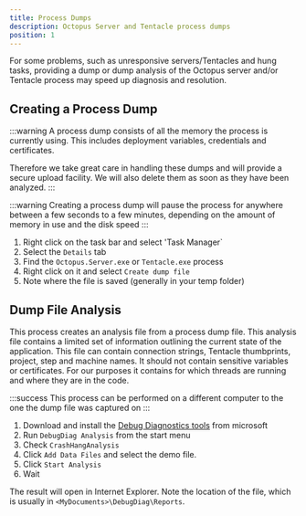 ```yaml
---
title: Process Dumps
description: Octopus Server and Tentacle process dumps
position: 1
---
```


For some problems, such as unresponsive servers/Tentacles and hung tasks, providing a dump or dump analysis of the Octopus server and/or Tentacle process may speed up diagnosis and resolution.

## Creating a Process Dump

:::warning
A process dump consists of all the memory the process is currently using. 
This includes deployment variables, credentials and certificates.

Therefore we take great care in handling these dumps and will provide a 
secure upload facility. We will also delete them as soon as they have been analyzed.
:::

:::warning
Creating a process dump will pause the process for anywhere between a few seconds
to a few minutes, depending on the amount of memory in use and the disk speed
:::

1. Right click on the task bar and select 'Task Manager`
1. Select the `Details` tab
1. Find the `Octopus.Server.exe` or `Tentacle.exe` process
1. Right click on it and select `Create dump file`
1. Note where the file is saved (generally in your temp folder)


## Dump File Analysis 

This process creates an analysis file from a process dump file. This analysis file
contains a limited set of information outlining the current state of the 
application. This file can contain connection strings, Tentacle thumbprints, project, step and machine names.
It should not contain sensitive variables or certificates. For our purposes it contains for which threads 
are running and where they are in the code.

:::success
This process can be performed on a different computer to the one the dump file was captured on
:::

1. Download and install the [Debug Diagnostics tools](https://www.microsoft.com/en-us/download/details.aspx?id=49924)
from microsoft
1. Run `DebugDiag Analysis` from the start menu
1. Check `CrashHangAnalysis`
1. Click `Add Data Files` and select the demo file.
1. Click `Start Analysis`
1. Wait

The result will open in Internet Explorer. Note the location of the file, 
which is usually in `<MyDocuments>\DebugDiag\Reports`.
